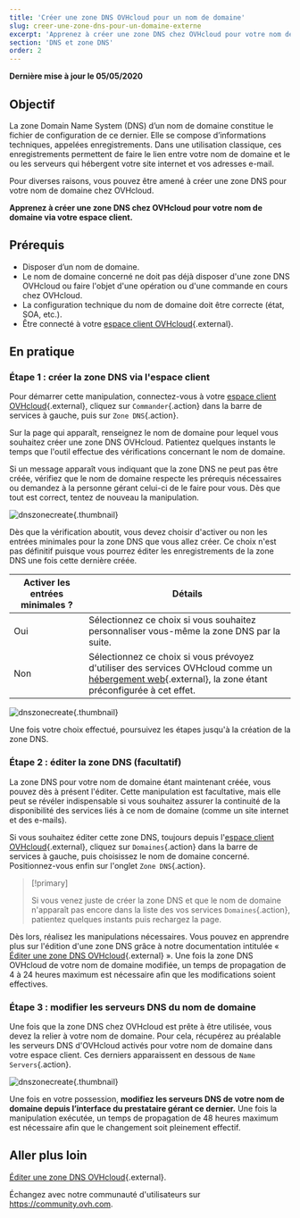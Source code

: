 ```yaml
---
title: 'Créer une zone DNS OVHcloud pour un nom de domaine'
slug: creer-une-zone-dns-pour-un-domaine-externe
excerpt: 'Apprenez à créer une zone DNS chez OVHcloud pour votre nom de domaine via votre espace client'
section: 'DNS et zone DNS'
order: 2
---
```


**Dernière mise à jour le 05/05/2020**

## Objectif

La zone Domain Name System (DNS) d’un nom de domaine constitue le fichier de configuration de ce dernier. Elle se compose d’informations techniques, appelées enregistrements. Dans une utilisation classique, ces enregistrements permettent de faire le lien entre votre nom de domaine et le ou les serveurs qui hébergent votre site internet et vos adresses e-mail.

Pour diverses raisons, vous pouvez être amené à créer une zone DNS pour votre nom de domaine chez OVHcloud.

**Apprenez à créer une zone DNS chez OVHcloud pour votre nom de domaine via votre espace client.**

## Prérequis

- Disposer d’un nom de domaine.
- Le nom de domaine concerné ne doit pas déjà disposer d'une zone DNS OVHcloud ou faire l'objet d'une opération ou d'une commande en cours chez OVHcloud.
- La configuration technique du nom de domaine doit être correcte (état, SOA, etc.).
- Être connecté à votre [espace client OVHcloud](https://www.ovh.com/auth/?action=gotomanager){.external}.

## En pratique

### Étape 1 : créer la zone DNS via l'espace client

Pour démarrer cette manipulation, connectez-vous à votre [espace client OVHcloud](https://www.ovh.com/auth/?action=gotomanager){.external}, cliquez sur `Commander`{.action} dans la barre de services à gauche, puis sur `Zone DNS`{.action}.

Sur la page qui apparaît, renseignez le nom de domaine pour lequel vous souhaitez créer une zone DNS OVHcloud. Patientez quelques instants le temps que l'outil effectue des vérifications concernant le nom de domaine.

Si un message apparaît vous indiquant que la zone DNS ne peut pas être créée, vérifiez que le nom de domaine respecte les prérequis nécessaires ou demandez à la personne gérant celui-ci de le faire pour vous. Dès que tout est correct, tentez de nouveau la manipulation.

![dnszonecreate](images/dns-zone-create-step1.png){.thumbnail}

Dès que la vérification aboutit, vous devez choisir d'activer ou non les entrées minimales pour la zone DNS que vous allez créer. Ce choix n'est pas définitif puisque vous pourrez éditer les enregistrements de la zone DNS une fois cette dernière créée.

|Activer les entrées minimales ?|Détails|
|---|---|
|Oui|Sélectionnez ce choix si vous souhaitez personnaliser vous-même la zone DNS par la suite.|
|Non|Sélectionnez ce choix si vous prévoyez d'utiliser des services OVHcloud comme un [hébergement web](https://www.ovh.com/ca/fr/hebergement-web/){.external}, la zone étant préconfigurée à cet effet.|

![dnszonecreate](images/dns-zone-create-step2.png){.thumbnail}

Une fois votre choix effectué, poursuivez les étapes jusqu'à la création de la zone DNS.

### Étape 2 : éditer la zone DNS (facultatif)

La zone DNS pour votre nom de domaine étant maintenant créée, vous pouvez dès à présent l'éditer. Cette manipulation est facultative, mais elle peut se révéler indispensable si vous souhaitez assurer la continuité de la disponibilité des services liés à ce nom de domaine (comme un site internet et des e-mails).

Si vous souhaitez éditer cette zone DNS, toujours depuis l'[espace client OVHcloud](https://www.ovh.com/auth/?action=gotomanager){.external}, cliquez sur `Domaines`{.action} dans la barre de services à gauche, puis choisissez le nom de domaine concerné. Positionnez-vous enfin sur l'onglet `Zone DNS`{.action}.

> [!primary]
>
> Si vous venez juste de créer la zone DNS et que le nom de domaine n'apparaît pas encore dans la liste des vos services `Domaines`{.action}, patientez quelques instants puis rechargez la page.
>

Dès lors, réalisez les manipulations nécessaires. Vous pouvez en apprendre plus sur l'édition d'une zone DNS grâce à notre documentation intitulée « [Éditer une zone DNS OVHcloud](../editer-ma-zone-dns/){.external} ». Une fois la zone DNS OVHcloud de votre nom de domaine modifiée, un temps de propagation de 4 à 24 heures maximum est nécessaire afin que les modifications soient effectives.

### Étape 3 : modifier les serveurs DNS du nom de domaine

Une fois que la zone DNS chez OVHcloud est prête à être utilisée, vous devez la relier à votre nom de domaine. Pour cela, récupérez au préalable les serveurs DNS d'OVHcloud activés pour votre nom de domaine dans votre espace client. Ces derniers apparaissent en dessous de `Name Servers`{.action}.

![dnszonecreate](images/dns-zone-create-step3.png){.thumbnail}

Une fois en votre possession, **modifiez les serveurs DNS de votre nom de domaine depuis l’interface du prestataire gérant ce dernier.** Une fois la manipulation exécutée, un temps de propagation de 48 heures maximum est nécessaire afin que le changement soit pleinement effectif.

## Aller plus loin

[Éditer une zone DNS OVHcloud](../editer-ma-zone-dns/){.external}.

Échangez avec notre communauté d'utilisateurs sur <https://community.ovh.com>.
